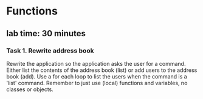 # Functions
## lab time: 30 minutes

### Task 1. Rewrite address book
Rewrite the application so the application asks the user for a command. Either list the contents of the address book (list) or add users to the address book (add). Use a for each loop to list the users when the command is a 'list' command. Remember to just use (local) functions and variables, no classes or objects.
